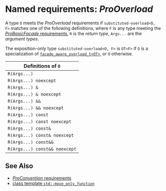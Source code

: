 # Named requirements: *ProOverload*

A type `O` meets the *ProOverload* requirements if `substituted-overload<O, F>` matches one of the following definitions, where `F` is any type meeting the [*ProBasicFacade* requirements](ProBasicFacade.md), `R` is the *return type*, `Args...` are the *argument types*.

The exposition-only type `substituted-overload<O, F>` is `OT<F>` if `O` is a specialization of [`facade_aware_overload_t<OT>`](facade_aware_overload_t.md), or `O` otherwise.

| Definitions of `O`            |
| ----------------------------- |
| `R(Args...)`                  |
| `R(Args...) noexcept`         |
| `R(Args...) &`                |
| `R(Args...) & noexcept`       |
| `R(Args...) &&`               |
| `R(Args...) && noexcept`      |
| `R(Args...) const`            |
| `R(Args...) const noexcept`   |
| `R(Args...) const&`           |
| `R(Args...) const& noexcept`  |
| `R(Args...) const&&`          |
| `R(Args...) const&& noexcept` |

## See Also

- [*ProConvention* requirements](ProConvention.md)
- [class template `std::move_only_function`](https://en.cppreference.com/w/cpp/utility/functional/move_only_function)
